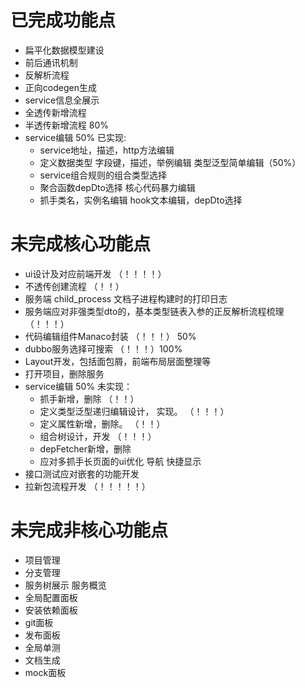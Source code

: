 # 已完成功能点
* 扁平化数据模型建设
* 前后通讯机制
* 反解析流程
* 正向codegen生成
* service信息全展示
* 全透传新增流程
* 半透传新增流程 80%
* service编辑 50% 已实现:
  * service地址，描述，http方法编辑
  * 定义数据类型 字段键，描述，举例编辑 类型泛型简单编辑（50%）
  * service组合规则的组合类型选择
  * 聚合函数depDto选择 核心代码暴力编辑
  * 抓手类名，实例名编辑 hook文本编辑，depDto选择
# 未完成核心功能点
* ui设计及对应前端开发 （！！！！）
* 不透传创建流程 （！！）
* 服务端 child_process 文档子进程构建时的打印日志
* 服务端应对非强类型dto的，基本类型链表入参的正反解析流程梳理 （！！！）
* 代码编辑组件Manaco封装 （！！！） 50%
* dubbo服务选择可搜索 （！！！）100%
* Layout开发，包括面包屑，前端布局层面整理等 
* 打开项目，删除服务 
* service编辑 50% 未实现：
  * 抓手新增，删除 （！！）
  * 定义类型泛型递归编辑设计， 实现。 （！！！）
  * 定义属性新增，删除。 （！！）
  * 组合树设计，开发 （！！！）
  * depFetcher新增，删除
  * 应对多抓手长页面的ui优化 导航 快捷显示
* 接口测试应对嵌套的功能开发
* 拉新包流程开发 （！！！！！）
# 未完成非核心功能点
* 项目管理
* 分支管理
* 服务树展示 服务概览
* 全局配置面板
* 安装依赖面板
* git面板
* 发布面板
* 全局单测
* 文档生成
* mock面板
